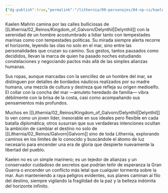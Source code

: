 ```yaml
---
{"dg-publish":true,"permalink":"/lithernia/09-personajes/04-np-cs/kaelen-mahrin/","title":"Kaelen Mahrin","tags":["lithernia","personaje","Galvorn"]}
---
```


Kaelen Mahrin camina por las calles bulliciosas de [[Lithernia/02_Reinos/Kingdom_of_Galvorn/Delynthil\|Delynthil]] con la serenidad de un hombre acostumbrado a lidiar tanto con tempestades marinas como con tempestades políticas. Su mirada siempre alerta recorre el horizonte, leyendo las olas no solo en el mar, sino entre las personalidades que cruzan su camino. Sus gestos, tantos pausados como decididos, llevan la marca de quien ha pasado noches estudiando constelaciones y negociando pactos más allá de las simples alianzas humanas.

Sus ropas, aunque marcadas con la sencillez de un hombre del mar, se distinguen por detalles de bordados náuticos realizados por su madre humana, una mezcla de cultura y destreza que refleja su origen medioelfo. El collar con la concha del mar —amuleto heredado de familia— vibra débilmente con la brisa de la costa, casi como acompañando sus pensamientos más profundos.

Muchos en [[Lithernia/02_Reinos/Kingdom_of_Galvorn/Delynthil\|Delynthil]] lo ven como un joven líder, inexorable en sus ideales pero flexible en cada batalla diplomática; otros susurran que sus verdaderas intenciones ocultan la ambición de cambiar el destino no solo de [[Lithernia/02_Reinos/Galvorn\|Galvorn]] sino de toda Lithernia, explorando caminos en los límites de lo conocido y buscándole el átomo de luz necesario para encender una era de gloria que despierte nuevamente la libertad del pueblo.

Kaelen no es un simple marinero; es un tejedor de alianzas y un conservador cuidadoso de secretos que podrían teñir de esperanza la Gran Guerra o encender un conflicto más letal que cualquier tormenta sobre la mar. Aun manteniendo a raya peligros evidentes, sus planes caminan al filo del destino, siempre vigilando la fragilidad de la paz y la belleza indómita del horizonte infinito.
